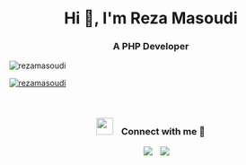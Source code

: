 <h1 align="center">Hi 👋, I'm Reza Masoudi</h1>
<h3 align="center">A PHP Developer</h3>

<p align="left"> <img src="https://komarev.com/ghpvc/?username=rezamasoudi&label=Profile%20views&color=0e75b6&style=flat" alt="rezamasoudi" /> </p>

<p align="left"> <a href="https://www.linkedin.com/in/rezamasoudi" target="blank"><img src="https://img.shields.io/badge/Linkedin-rezamasoudi-0077B5?style=for-the-badge&logo=linkedin&logoColor=white" alt="rezamasoudi" /></a> </p>

  <br/>
  <h3 align="center" > <img src="https://github.com/rezamasoudi/sieve/assets/109284641/c84d7ea8-c11c-4312-a054-7befb8e75d36" width="30" height="30" style="margin-right: 10px;">
  Connect with me 🤝 </h3>

<p align="center">

<div align="center"  class="icons-social" style="margin-left: 10px;">
        <a style="margin-left: 10px;"  target="_blank" href="https://www.linkedin.com/in/rezamasoudi">
			<img src="https://img.icons8.com/doodle/40/000000/linkedin--v2.png"></a>
        <a style="margin-left: 10px;" target="_blank" href="https://github.com/rezamasoudi">
		<img src="https://img.icons8.com/doodle/40/000000/github--v1.png"></a>
</div>

 </p>
